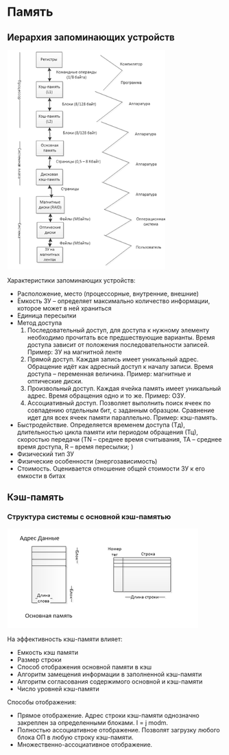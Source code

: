 # Память

## Иерархия запоминающих устройств

![image](./img/24-09-2022-1.png)


Характеристики запоминающих устройств:

- Расположение, место (процессорные, внутренние, внешние)
- Ёмкость ЗУ – определяет максимально количество информации, которое может в ней храниться
- Единица пересылки
- Метод доступа
    1. Последовательный доступ, для доступа к нужному элементу необходимо прочитать все предшествующие варианты. Время доступа зависит от положения последовательности записей. Пример: ЗУ на магнитной ленте
    2. Прямой доступ. Каждая запись имеет уникальный адрес. Обращение идёт как адресный доступ к началу записи. Время доступа – переменная величина. Пример: магнитные и оптические диски.
    3. Произвольный доступ. Каждая ячейка память имеет уникальный адрес. Время обращения одно и то же. Пример: ОЗУ.
    4. Ассоциативный доступ. Позволяет выполнить поиск ячеек по совпадению отдельным бит, с заданным образцом. Сравнение идет для всех ячеек памяти параллельно. Пример: кэш-память.
- Быстродействие. Определяется временем доступа (Тд), длительностью цикла памяти или периодом обращения (Тц), скоростью передачи (TN – среднее время считывания, TA – среднее время доступа, R – время пересылки; )
- Физический тип ЗУ
- Физические особенности (энергозависимость)
- Стоимость. Оценивается отношение общей стоимости ЗУ к его емкости в битах

## Кэш-память

### Структура системы с основной кэш-памятью

![image](./img/24-09-2022-2.png)

На эффективность кэш-памяти влияет:
- Емкость кэш памяти
- Размер строки
- Способ отображения основной памяти в кэш
- Алгоритм замещения информации в заполненной кэш-памяти
- Алгоритм согласования содержимого основной и кэш-памяти
- Число уровней кэш-памяти

Способы отображения:
- Прямое отображение. Адрес строки кэш-памяти однозначно закреплен за определенными блоками. I = j modm.
- Полностью ассоциативное отображение. Позволят загрузку любого блока ОП в любую строку кэш-памяти.
- Множественно-ассоциативное отображение.
